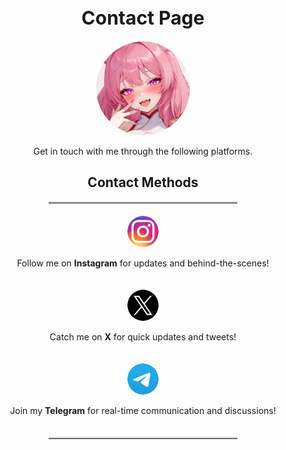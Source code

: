 <h1 style="font-size: 30px; text-align: center;">Contact Page</h1>
<p style="text-align: center;">        
    <img src="https://raw.githubusercontent.com/KissmeBro/KissmeBro/refs/heads/main/profile.png" alt="Profile" style="width: 150px; height: auto; border-radius: 50%;"/>        
</p>
<p style="text-align: center;">Get in touch with me through the following platforms.</p>
<h2 style="text-align: center;">Contact Methods</h2>
<hr style="width: 60%; margin: 0 auto; border-top: 2px solid #ccc;" />
<div style="display: flex; justify-content: center; align-items: center; gap: 20px; flex-wrap: wrap; padding: 20px;">
    <div style="text-align: center;">
        <a href="https://www.instagram.com/kissme.log" target="_blank">
            <img src="https://raw.githubusercontent.com/KissmeBro/KissmeBro/refs/heads/main/instagram.png" alt="Instagram" style="width: 50px; height: auto; border-radius: 50%;"/>
        </a>
        <p>Follow me on <strong>Instagram</strong> for updates and behind-the-scenes!</p>
    </div>
    <div style="text-align: center;">
        <a href="https://x.com/silentAw" target="_blank">
            <img src="https://raw.githubusercontent.com/KissmeBro/KissmeBro/refs/heads/main/x.png" alt="X" style="width: 50px; height: auto; border-radius: 50%;"/>
        </a>
        <p>Catch me on <strong>X</strong> for quick updates and tweets!</p>
    </div>
    <div style="text-align: center;">
        <a href="https://t.me/silentAw" target="_blank">
            <img src="https://raw.githubusercontent.com/KissmeBro/KissmeBro/refs/heads/main/telegram.png" alt="Telegram" style="width: 50px; height: auto; border-radius: 50%;"/>
        </a>
        <p>Join my <strong>Telegram</strong> for real-time communication and discussions!</p>
    </div>
</div>
<hr style="width: 60%; margin: 0 auto; border-top: 2px solid #ccc;" />
